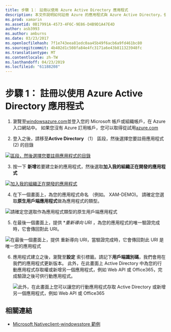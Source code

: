 ```yaml
---
title: 步驟 1： 註冊以使用 Azure Active Directory 應用程式
description: 本文件說明如何註冊 Azure 的應用程式與 Azure Active Directory，使它可以安全地存取行動用戶端。
ms.prod: xamarin
ms.assetid: 0B17991A-4573-4F6C-9E86-D4B9D1A47E4D
author: asb3993
ms.author: amburns
ms.date: 03/23/2017
ms.openlocfilehash: 7f1e743eea81edc0aa45b49f6acb6a9fd461bc80
ms.sourcegitcommit: 4b402d1c508fa84e4fc3171a6e43b811323948fc
ms.translationtype: MT
ms.contentlocale: zh-TW
ms.lasthandoff: 04/23/2019
ms.locfileid: "61188208"
---
```

# <a name="step-1-register-an-app-to-use-azure-active-directory"></a>步驟 1： 註冊以使用 Azure Active Directory 應用程式

1. 瀏覽至[windowsazure.com](https://manage.windowsazure.com)並登入您的 Microsoft 帳戶或組織帳戶，在 Azure 入口網站中。 如果您沒有 Azure 訂用帳戶，您可以取得從試用[azure.com](http://www.azure.com)

2. 登入之後，請移至**Active Directory** （1） 區段，然後選擇您要註冊應用程式 (2) 的目錄

  [ ![](register-images/01.-active-directory-in-azure-portal-sml.jpg "區段，然後選擇您要註冊應用程式的目錄")](register-images/01.-active-directory-in-azure-portal.jpg#lightbox)

3. 按一下 **新增**若要建立新的應用程式，然後選取**加入我的組織正在開發的應用程式**

  [ ![](register-images/02.-add-new-application-sml.jpg "加入我的組織正在開發的應用程式")](register-images/02.-add-new-application.jpg#lightbox)

4. 在下一個畫面上，為您的應用程式命名 （例如。 XAM-DEMO)。
  請確定您選取**原生用戶端應用程式**做為應用程式的類型。

  ![](register-images/03.-app-name.jpg "請確定您選取作為應用程式類型的原生用戶端應用程式")

5. 在最後一個畫面上，提供 **重新導向 URI* ，為您的應用程式的唯一驗證完成時，它會傳回對此 URI。

  ![](register-images/04.-app-redirect.jpg "在最後一個畫面上，提供 重新導向 URI，當驗證完成時，它會傳回對此 URI 是唯一您的應用程式")

6. 應用程式建立之後，瀏覽至**設定** 索引標籤。請記下**用戶端識別碼**，我們會用在我們的應用程式更新版本。 此外，在此畫面上 Active Directory 中為您的行動應用程式存取權或新增另一個應用程式，例如 Web API 或 Office365，完成驗證之後可供行動應用程式。

    ![](register-images/05.-configure.jpg "此外，在此畫面上您可以讓您的行動應用程式存取 Active Directory 或新增另一個應用程式，例如 Web API 或 Office365")



## <a name="related-links"></a>相關連結

- [Microsoft Nativeclient-windowsstore 範例](https://github.com/AzureADSamples/NativeClient-MultiTarget-DotNet)
